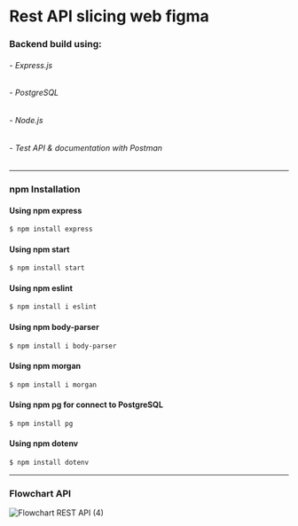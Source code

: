 # Rest API slicing web figma

### Backend build using:
###### - Express.js
###### - PostgreSQL
###### - Node.js
###### - Test API & documentation with Postman

-------------

### npm Installation

#### Using npm express
```bash
$ npm install express
```
#### Using npm start
```bash
$ npm install start
```
#### Using npm eslint
```bash
$ npm install i eslint
```
#### Using npm body-parser
```bash
$ npm install i body-parser
```
#### Using npm morgan
```bash
$ npm install i morgan
```
#### Using npm pg for connect to PostgreSQL
```bash
$ npm install pg
```
#### Using npm dotenv
```bash
$ npm install dotenv
```
-------------

### Flowchart API

![Flowchart REST API (4)](https://user-images.githubusercontent.com/64014794/101320388-42173880-3896-11eb-938c-17f632ce1eca.jpg)
